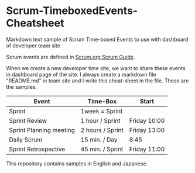 # Scrum-TimeboxedEvents-Cheatsheet
Markdown text sample of Scrum Time-boxed Events to use with dashboard of developer team site

Scrum events are defined in [Scrum.org Scrum Guide](https://www.scrumguides.org/scrum-guide.html).

When we create a new developer time site, we want to share these events in dashboard page of the site.
I always create a markdown file "README.md" in team site and I write this cheat-sheet in the file.
These are the samples.

| Event | Time-Box | Start |
----|----|----
| Sprint |  1week = Sprint  | |
| Sprint Review   | 1 hour / Sprint| Friday 10:00 |
| Sprint Planning meeting  | 2 hours / Sprint| Friday 13:00 |
| Daily Scrum | 15 min. / Day| 8:45 |
| Sprint Retrospective | 45 min. / Sprint| Friday 11:00 |
 
 This repository contains samples in English and Japanese.

